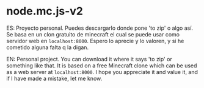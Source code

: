 # node.mc.js-v2

ES: Proyecto personal. Puedes descargarlo donde pone 'to zip' o algo así. Se basa en un clon gratuito de minecraft el cual se puede usar como servidor web en `localhost:8000`. Espero lo aprecie y lo valoren, y si he cometido alguna falta q la digan.

EN: Personal project. You can download it where it says 'to zip' or something like that. It is based on a free Minecraft clone which can be used as a web server at `localhost:8000`. I hope you appreciate it and value it, and if I have made a mistake, let me know.
